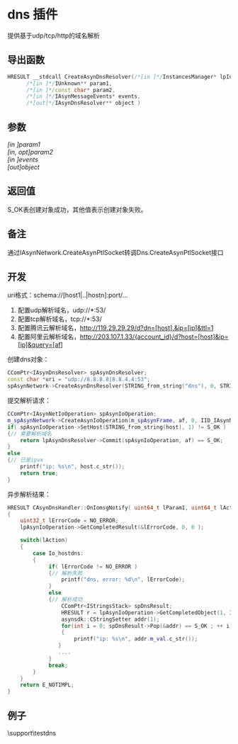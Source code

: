 # dns 插件  

提供基于udp/tcp/http的域名解析  

## 导出函数  
```c++  
HRESULT __stdcall CreateAsynDnsResolver(/*[in ]*/InstancesManager* lpInstancesManager,  
      /*[in ]*/IUnknown** param1,  
      /*[in ]*/const char* param2,  
      /*[in ]*/IAsynMessageEvents* events,  
      /*[out]*/IAsynDnsResolver** object )  
```  

## 参数
*[in ]param1*  
*[in, opt]param2*  
*[in ]events*  
*[out]object*  

## 返回值
S_OK表创建对象成功，其他值表示创建对象失败。  

## 备注
通过IAsynNetwork.CreateAsynPtlSocket转调Dns.CreateAsynPtlSocket接口  

## 开发  
uri格式：schema://[host1|..|hostn]:port/...  
1. 配置udp解析域名，udp://\*:53/  
2. 配置tcp解析域名，tcp://\*:53/  
3. 配置腾讯云解析域名，http://119.29.29.29/d?dn=[host].&ip=[ip]&ttl=1  
4. 配置阿里云解析域名，http://203.107.1.33/{account_id}/d?host=[host]&ip=[ip]&query=[af]  

创建dns对象：  
```c++  
CComPtr<IAsynDnsResolver> spAsynDnsResolver;
const char *uri = "udp://8.8.8.8|8.8.4.4:53";
spAsynNetwork->CreateAsynDnsResolver(STRING_from_string("dns"), 0, STRING_from_string(uri), 0, &spAsynDnsResolver);
```  

提交解析请求：  
```c++  
CComPtr<IAsynNetIoOperation> spAsynIoOperation;
m_spAsynNetwork->CreateAsynIoOperation(m_spAsynFrame, af, 0, IID_IAsynNetIoOperation, (void **)&spAsynIoOperation);
if( spAsynIoOperation->SetHost(STRING_from_string(host), 1) != S_OK )
{// 需要解析域名
    return lpAsynDnsResolver->Commit(spAsynIoOperation, af) == S_OK;
}
else
{// 已是ipvx
    printf("ip: %s\n", host.c_str());
    return true;
}
```  

异步解析结果：  
```c++  
HRESULT CAsynDnsHandler::OnIomsgNotify( uint64_t lParam1, uint64_t lAction, IAsynIoOperation *lpAsynIoOperation )
{
    uint32_t lErrorCode = NO_ERROR;
    lpAsynIoOperation->GetCompletedResult(&lErrorCode, 0, 0 );

    switch(lAction)
    {
        case Io_hostdns:
        {
             if( lErrorCode != NO_ERROR )
             {// 解析失败
                 printf("dns, error: %d\n", lErrorCode);
             }
             else
             {// 解析成功
                 CComPtr<IStringsStack> spDnsResult;
                 HRESULT r = lpAsynIoOperation->GetCompletedObject(1, IID_IStringsStack, (void **)&spDnsResult);
                 asynsdk::CStringSetter addr(1);
                 for(int i = 0; spDnsResult->Pop(&addr) == S_OK ; ++ i)
                 {
                     printf("ip: %s\n", addr.m_val.c_str());
                }
                ....
             }
             break;
        }
    }
    return E_NOTIMPL;
}
```  

## 例子  
\support\testdns  
